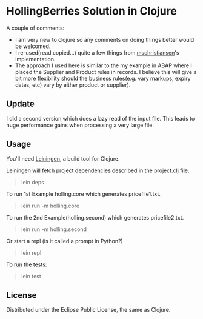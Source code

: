 # HollingBerries Solution in Clojure

A couple of comments:
*   I am very new to clojure so any comments on doing things better would be welcomed.
*   I re-used(read copied...) quite a few things from [mschristiansen](https://github.com/mschristiansen)'s implementation. 
*   The approach I used here is similar to the my example in ABAP where I placed the Supplier and Product rules in records. I believe this will give a bit more flexibility should the business rules(e.g. vary markups, expiry dates, etc) vary by either product or supplier).

## Update

I did a second version which does a lazy read of the input file. This leads to huge performance gains when processing a very large file. 

## Usage

You'll need [Leiningen](https://github.com/technomancy/leiningen), a
build tool for Clojure.

Leiningen will fetch project dependencies described in the project.clj file.
> lein deps

To run 1st Example holling.core which generates pricefile1.txt.
> lein run -m holling.core

To run the 2nd Example(holling.second) which generates pricefile2.txt.
> lein run -m holling.second

Or start a repl (is it called a prompt in Python?)
> lein repl

To run the tests:
> lein test

## License

Distributed under the Eclipse Public License, the same as Clojure.